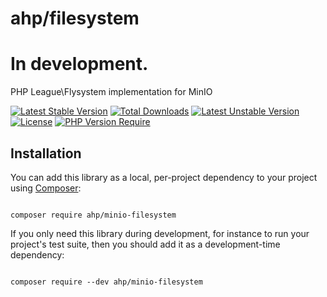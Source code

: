 # ahp/filesystem

# In development.

PHP League\Flysystem implementation for MinIO

[![Latest Stable Version](http://poser.pugx.org/ahp/minio-filesystem/v)](https://packagist.org/packages/ahp/minio-filesystem)
[![Total Downloads](http://poser.pugx.org/ahp/minio-filesystem/downloads)](https://packagist.org/packages/ahp/minio-filesystem) 
[![Latest Unstable Version](http://poser.pugx.org/ahp/minio-filesystem/v/unstable)](https://packagist.org/packages/ahp/minio-filesystem) 
[![License](http://poser.pugx.org/ahp/minio-filesystem/license)](https://packagist.org/packages/ahp/minio-filesystem) 
[![PHP Version Require](http://poser.pugx.org/ahp/minio-filesystem/require/php)](https://packagist.org/packages/ahp/minio-filesystem)


## Installation


You can add this library as a local, per-project dependency to your project using [Composer](https://getcomposer.org/):


```

composer require ahp/minio-filesystem

```


If you only need this library during development, for instance to run your project's test suite, then you should add it as a development-time dependency:


```

composer require --dev ahp/minio-filesystem

```
